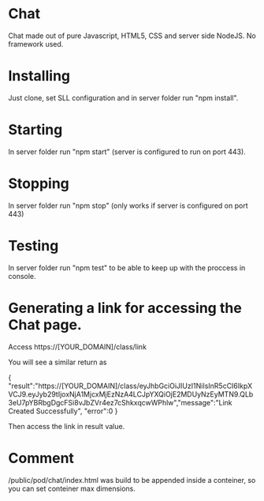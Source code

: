 # Chat

Chat made out of pure Javascript, HTML5, CSS and server side NodeJS. No framework used.

# Installing

Just clone, set SLL configuration and in server folder run "npm install".

# Starting

In server folder run "npm start" (server is configured to run on port 443).

# Stopping

In server folder run "npm stop" (only works if server is configured on port 443)

# Testing

In server folder run "npm test" to be able to keep up with the proccess in console.

# Generating a link for accessing the Chat page.

Access https://[YOUR_DOMAIN]/class/link

You will see a similar return as

{
    "result":"https://[YOUR_DOMAIN]/class/eyJhbGciOiJIUzI1NiIsInR5cCI6IkpXVCJ9.eyJyb29tIjoxNjA1MjcxMjEzNzA4LCJpYXQiOjE2MDUyNzEyMTN9.QLb3eU7pYBRbgDgcFSi8vJbZVr4ez7cShkxqcwWPhlw","message":"Link Created Successfully",
    "error":0
}

Then access the link in result value.

# Comment

/public/pod/chat/index.html was build to be appended inside a conteiner, so you can set conteiner max dimensions.

